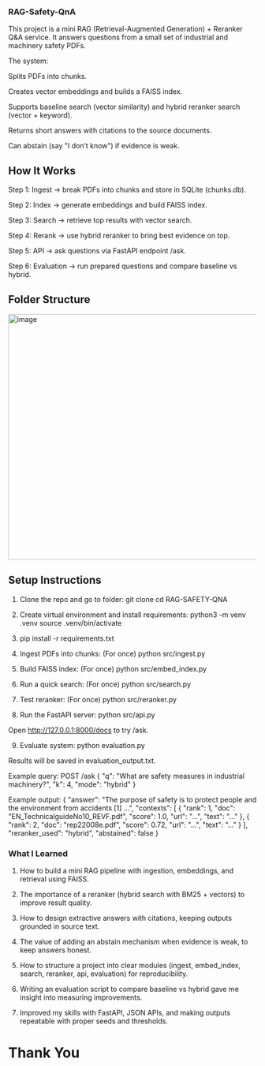 ### RAG-Safety-QnA

This project is a mini RAG (Retrieval-Augmented Generation) + Reranker Q&A service.
It answers questions from a small set of industrial and machinery safety PDFs.

The system:

Splits PDFs into chunks.

Creates vector embeddings and builds a FAISS index.

Supports baseline search (vector similarity) and hybrid reranker search (vector + keyword).

Returns short answers with citations to the source documents.

Can abstain (say "I don’t know") if evidence is weak.

## How It Works

Step 1: Ingest → break PDFs into chunks and store in SQLite (chunks.db).

Step 2: Index → generate embeddings and build FAISS index.

Step 3: Search → retrieve top results with vector search.

Step 4: Rerank → use hybrid reranker to bring best evidence on top.

Step 5: API → ask questions via FastAPI endpoint /ask.

Step 6: Evaluation → run prepared questions and compare baseline vs hybrid.

## Folder Structure
<img width="590" height="498" alt="image" src="https://github.com/user-attachments/assets/208101dc-2cda-48d4-a373-c912ce960e52" />


## Setup Instructions

1. Clone the repo and go to folder:
git clone <repo-url>
cd RAG-SAFETY-QNA

2. Create virtual environment and install requirements:
python3 -m venv .venv
source .venv/bin/activate

3. pip install -r requirements.txt

4. Ingest PDFs into chunks: (For once)
python src/ingest.py

5. Build FAISS index: (For once)
python src/embed_index.py

6. Run a quick search: (For once)
python src/search.py

7. Test reranker: (For once)
python src/reranker.py

8. Run the FastAPI server:
python src/api.py

Open http://127.0.0.1:8000/docs
to try /ask.

9. Evaluate system:
python evaluation.py

Results will be saved in evaluation_output.txt.

Example query:
POST /ask
{
  "q": "What are safety measures in industrial machinery?",
  "k": 4,
  "mode": "hybrid"
}

Example output:
{
  "answer": "The purpose of safety is to protect people and the environment from accidents [1] ...",
  "contexts": [
    { "rank": 1, "doc": "EN_TechnicalguideNo10_REVF.pdf", "score": 1.0, "url": "...", "text": "..." },
    { "rank": 2, "doc": "rep22008e.pdf", "score": 0.72, "url": "...", "text": "..." }
  ],
  "reranker_used": "hybrid",
  "abstained": false
}

### What I Learned

1. How to build a mini RAG pipeline with ingestion, embeddings, and retrieval using FAISS.

2. The importance of a reranker (hybrid search with BM25 + vectors) to improve result quality.

3. How to design extractive answers with citations, keeping outputs grounded in source text.

4. The value of adding an abstain mechanism when evidence is weak, to keep answers honest.

5. How to structure a project into clear modules (ingest, embed_index, search, reranker, api, evaluation) for reproducibility.

6. Writing an evaluation script to compare baseline vs hybrid gave me insight into measuring improvements.

7. Improved my skills with FastAPI, JSON APIs, and making outputs repeatable with proper seeds and thresholds.

# Thank You
